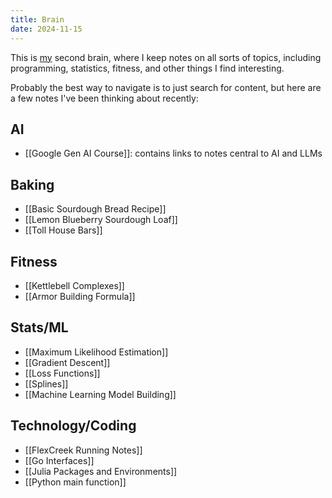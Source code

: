 ```yaml
---
title: Brain
date: 2024-11-15
---
```

This is [my](https://ericekholm.com) second brain, where I keep notes on all sorts of topics, including programming, statistics, fitness, and other things I find interesting.

Probably the best way to navigate is to just search for content, but here are a few notes I've been thinking about recently:

## AI
- [[Google Gen AI Course]]: contains links to notes central to AI and LLMs
## Baking
- [[Basic Sourdough Bread Recipe]]
- [[Lemon Blueberry Sourdough Loaf]]
- [[Toll House Bars]]
## Fitness
- [[Kettlebell Complexes]]
- [[Armor Building Formula]]
## Stats/ML
- [[Maximum Likelihood Estimation]]
- [[Gradient Descent]]
- [[Loss Functions]]
- [[Splines]]
- [[Machine Learning Model Building]]
## Technology/Coding
- [[FlexCreek Running Notes]]
- [[Go Interfaces]]
- [[Julia Packages and Environments]]
- [[Python main function]]
